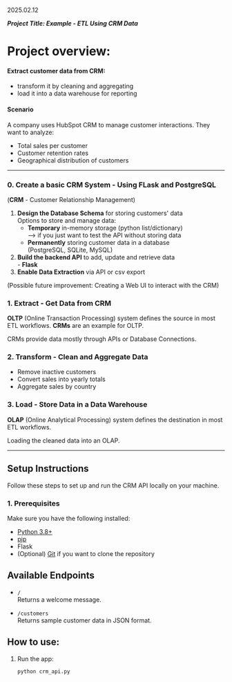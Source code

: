 2025.02.12

***Project Title: Example - ETL Using CRM Data***<br>

# Project overview:

#### Extract customer data from CRM:
- transform it by cleaning and aggregating
- load it into a data warehouse for reporting
#### Scenario
A company uses HubSpot CRM to manage customer interactions. They want to analyze:

- Total sales per customer
- Customer retention rates
- Geographical distribution of customers
-------------------------
### 0. Create a basic CRM System - Using FLask and PostgreSQL
(**CRM** - Customer Relationship Management)

1. **Design the Database Schema** for storing customers' data<br> Options to store and manage data:
    - **Temporary** in-memory storage (python list/dictionary)<br>
      --> if you just want to test the API without storing data
    - **Permanently** storing customer data in a database<br>
      (PostgreSQL, SQLite, MySQL)
2. **Build the backend API** to add, update and retrieve data<br> - **Flask**
3. **Enable Data Extraction** via API or csv export

(Possible future improvement: Creating a Web UI to interact with the CRM)

### 1. Extract - Get Data from CRM
**OLTP** (Online Transaction Processing) system defines the source in most ETL workflows. **CRMs** are an example for OLTP.


CRMs provide data mostly through APIs or Database Connections.

### 2. Transform - Clean and Aggregate Data
- Remove inactive customers
- Convert sales into yearly totals
- Aggregate sales by country

### 3. Load - Store Data in a Data Warehouse
**OLAP** (Online Analytical Processing) system defines the destination in most ETL workflows.


Loading the cleaned data into an OLAP.

-------------------------

## Setup Instructions

Follow these steps to set up and run the CRM API locally on your machine.

### 1. Prerequisites
Make sure you have the following installed:

- [Python 3.8+](https://www.python.org/downloads/)
- [pip](https://pip.pypa.io/en/stable/installation/)
- Flask
- (Optional) [Git](https://git-scm.com/) if you want to clone the repository

## Available Endpoints

- `/`  
  Returns a welcome message.

- `/customers`  
  Returns sample customer data in JSON format.

## How to use:
1. Run the app:
   ```bash
   python crm_api.py